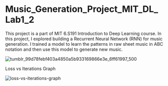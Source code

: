# Music_Generation_Project_MIT_DL_Lab1_2
This project is a part of MIT 6.S191 Introduction to Deep Learning course. In this project, I explored building a Recurrent Neural Network (RNN) for music generation. I trained a model to learn the patterns in raw sheet music in ABC notation and then use this model to generate new music.

![tumblr_99d78febf403a4850a5b933169866e3e_6ff61997_500](https://user-images.githubusercontent.com/68354896/188283620-01fbbe5e-cecd-4c09-8cc8-10e33d77e839.gif)

Loss vs Iterations Graph

![loss-vs-iterations-graph](https://user-images.githubusercontent.com/68354896/188283666-c157140d-7c0d-4058-bdd8-1be06cd04839.png)






